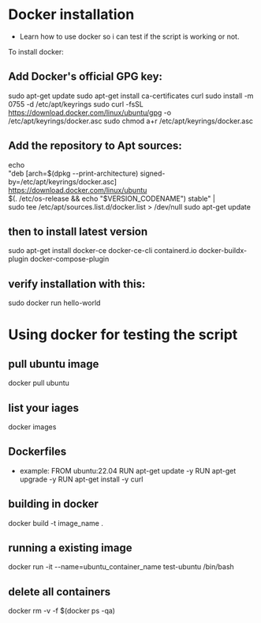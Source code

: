 # Docker installation
* Learn how to use docker so i can test if the script is working or not.

To install docker:
## Add Docker's official GPG key:
sudo apt-get update
sudo apt-get install ca-certificates curl
sudo install -m 0755 -d /etc/apt/keyrings
sudo curl -fsSL https://download.docker.com/linux/ubuntu/gpg -o /etc/apt/keyrings/docker.asc
sudo chmod a+r /etc/apt/keyrings/docker.asc

## Add the repository to Apt sources:
echo \
  "deb [arch=$(dpkg --print-architecture) signed-by=/etc/apt/keyrings/docker.asc] https://download.docker.com/linux/ubuntu \
  $(. /etc/os-release && echo "$VERSION_CODENAME") stable" | \
  sudo tee /etc/apt/sources.list.d/docker.list > /dev/null
sudo apt-get update


## then to install latest version
sudo apt-get install docker-ce docker-ce-cli containerd.io docker-buildx-plugin docker-compose-plugin

## verify installation with this:

 sudo docker run hello-world
 
 
# Using docker for testing the script
## pull ubuntu image
docker pull ubuntu

## list your iages
docker images

## Dockerfiles
* example:
FROM ubuntu:22.04
RUN apt-get update -y
RUN apt-get upgrade -y
RUN apt-get install -y curl

## building in docker
docker build -t image_name .

## running a existing image
docker run -it --name=ubuntu_container_name test-ubuntu /bin/bash

## delete all containers
docker rm -v -f $(docker ps -qa)

